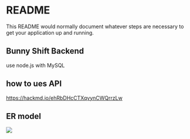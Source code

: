 # README #

This README would normally document whatever steps are necessary to get your application up and running.

## Bunny Shift Backend
use node.js with MySQL

## how to ues API
https://hackmd.io/ehRbDHcCTXqvynCWQrrzLw

## ER model
![](ER圖.png)
